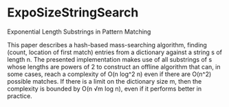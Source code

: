 # ExpoSizeStringSearch
Exponential Length Substrings in Pattern Matching

This paper describes a hash-based mass-searching algorithm, finding (count, location of first match)
entries from a dictionary against a string s of length n. The presented implementation makes use
of all substrings of s whose lengths are powers of 2 to construct an offline algorithm that can, in
some cases, reach a complexity of O(n log^2 n) even if there are O(n^2) possible matches. If there is a
limit on the dictionary size m, then the complexity is bounded by O(n √m log n), even if it performs
better in practice.